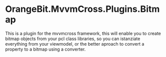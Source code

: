 # OrangeBit.MvvmCross.Plugins.Bitmap

This is a plugin for the mvvmcross framework, this will enable you to create bitmap objects from your pcl class libraries, so you can istanziate everything from your viewmodel, or the better aproach to convert a property to a bitmap using a converter.

